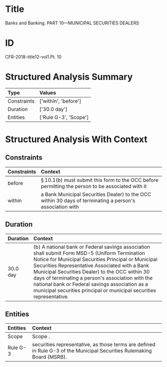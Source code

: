 # Title

 Banks and Banking. PART 10—MUNICIPAL SECURITIES DEALERS


# ID

 CFR-2018-title12-vol1.Pt. 10


# Structured Analysis Summary

| Type        | Values                |
|:------------|:----------------------|
| Constraints | ['within', 'before']  |
| Duration    | ['30.0 day']          |
| Entities    | ['Rule G-3', 'Scope'] |


# Structured Analysis With Context

 


## Constraints

| Constraints   | Context                                                                                                     |
|:--------------|:------------------------------------------------------------------------------------------------------------|
| before        | &#167;&#8201;10.1(b) must submit this form to the OCC before permitting the person to be associated with it |
| within        | a Bank Municipal Securities Dealer) to the OCC within 30 days of terminating a person's association with    |


## Duration

| Duration   | Context                                                                                                                                                                                                                                                                                                                                                                                                                                |
|:-----------|:---------------------------------------------------------------------------------------------------------------------------------------------------------------------------------------------------------------------------------------------------------------------------------------------------------------------------------------------------------------------------------------------------------------------------------------|
| 30.0 day   | (b) A national bank or Federal savings association shall submit Form MSD-5 (Uniform Termination Notice for Municipal Securities Principal or Municipal Securities Representative Associated with a Bank Municipal Securities Dealer) to the OCC within 30 days of terminating a person's association with the national bank or Federal savings association as a municipal securities principal or municipal securities representative. |


## Entities

| Entities   | Context                                                                                                                 |
|:-----------|:------------------------------------------------------------------------------------------------------------------------|
| Scope      | Scope .                                                                                                                 |
| Rule G-3   | securities representative, as those terms are defined in Rule G-3  of the Municipal Securities Rulemaking Board (MSRB). |


